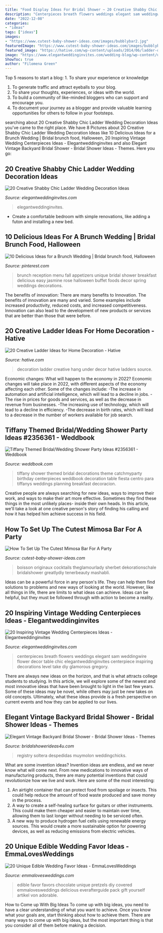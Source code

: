 ```yaml
---
title: "Food Display Ideas For Bridal Shower ~ 20 Creative Shabby Chic Ladder Wedding Decoration Ideas"
description: "Centerpieces breath flowers weddings elegant sam weddingwire flower decor table chic elegantweddinginvites centerpiece inspiring decorations level take diy glamorous gregory"
date: "2022-12-08"
categories:
- "ideas"
tags: ["ideas"]
images:
- "https://www.cutest-baby-shower-ideas.com/images/bubblybar2.jpg"
featuredImage: "https://www.cutest-baby-shower-ideas.com/images/bubblybar2.jpg"
featured_image: "https://hative.com/wp-content/uploads/2014/06/ladder-decor-ideas/20-ladder-decor-ideas.jpg"
image: "https://www.elegantweddinginvites.com/wedding-blog/wp-content/uploads/2016/07/elegant-vintage-wedding-centerpieces-with-babys-breath.jpg"
ShowToc: true
author: "Filomena Green"
---
```



Top 5 reasons to start a blog: 1. To share your experience or knowledge
1. To generate traffic and attract eyeballs to your blog. 
2. To share your thoughts, experiences, or ideas with the world. 
3. To build a community of like-minded bloggers who can support and encourage you. 
4. To document your journey as a blogger and provide valuable learning opportunities for others to follow in your footsteps. 

	

		
searching about 20 Creative Shabby Chic Ladder Wedding Decoration Ideas you've came to the right place. We have 8 Pictures about 20 Creative Shabby Chic Ladder Wedding Decoration Ideas like 10 Delicious Ideas for a Brunch Wedding | Bridal brunch food, Halloween, 20 Inspiring Vintage Wedding Centerpieces Ideas - Elegantweddinginvites and also Elegant Vintage Backyard Bridal Shower - Bridal Shower Ideas - Themes. Here you go:
		
    
## 20 Creative Shabby Chic Ladder Wedding Decoration Ideas

<img loading=lazy src="https://www.elegantweddinginvites.com/wedding-blog/wp-content/uploads/2017/10/Rustic-Ladder-Photo-Display-Ideas.jpg" onerror="this.onerror=null;this.src='https://tse2.mm.bing.net/th?id=OIP.S61Vdf0sY-EjuyiN2QRlKgHaLH&amp;pid=15.1';" alt="20 Creative Shabby Chic Ladder Wedding Decoration Ideas">

_Source: elegantweddinginvites.com_

>elegantweddinginvites. 

	

- Create a comfortable bedroom with simple renovations, like adding a futon and installing a new bed. 

    
## 10 Delicious Ideas For A Brunch Wedding | Bridal Brunch Food, Halloween

<img loading=lazy src="https://i.pinimg.com/736x/6f/64/d6/6f64d64b44a04b0ea66bb5b748025fcb--brunch-wedding-showers-spring-brunch-wedding.jpg" onerror="this.onerror=null;this.src='https://tse2.mm.bing.net/th?id=OIP.GDSukNmiQq_y0ivdP0Rx0wHaLH&amp;pid=15.1';" alt="10 Delicious Ideas for a Brunch Wedding | Bridal brunch food, Halloween">

_Source: pinterest.com_

>brunch reception menu fall appetizers unique bridal shower breakfast delicious easy jasmine rose halloween buffet foods decor spring weddings decorations. 

	

The benefits of innovation: There are many benefits to Innovation.
The benefits of innovation are many and varied. Some examples include increased productivity, reduced costs, and increased competitiveness. Innovation can also lead to the development of new products or services that are better than those that were before.

    
## 20 Creative Ladder Ideas For Home Decoration - Hative

<img loading=lazy src="https://hative.com/wp-content/uploads/2014/06/ladder-decor-ideas/20-ladder-decor-ideas.jpg" onerror="this.onerror=null;this.src='https://tse2.mm.bing.net/th?id=OIP.DnWg652kQc8FWCIogHUlCgHaLI&amp;pid=15.1';" alt="20 Creative Ladder Ideas for Home Decoration - Hative">

_Source: hative.com_

>decoration ladder creative hang under decor hative ladders source. 

	

Economic changes: What will happen to the economy in 2022?
Economic changes will take place in 2022, with different aspects of the economy affecting each other. Some of the changes include: 
-The increase in automation and artificial intelligence, which will lead to a decline in jobs. 
-The rise in prices for goods and services, as well as the decrease in revenue from businesses. 
-The increasing use of technology, which will lead to a decline in efficiency. 
-The decrease in birth rates, which will lead to a decrease in the number of workers available for job search.

    
## Tiffany Themed Bridal/Wedding Shower Party Ideas #2356361 - Weddbook

<img loading=lazy src="http://s3.weddbook.me/t1/2/3/5/2356361/tiffany-themed-bridalwedding-shower-party-ideas.jpg" onerror="this.onerror=null;this.src='https://tse2.mm.bing.net/th?id=OIP.8-AXJtOpRENyQUplP_BVRgHaJ3&amp;pid=15.1';" alt="Tiffany Themed Bridal/Wedding Shower Party Ideas #2356361 - Weddbook">

_Source: weddbook.com_

>tiffany shower themed bridal decorations theme catchmyparty birthday centerpieces weddbook decoration table fiesta centro para tiffanys weddings planning breakfast decoracion. 

	

Creative people are always searching for new ideas, ways to improve their work, and ways to make their art more effective. Sometimes they find these things in the most unlikely places- inside their own heads. In this article, we'll take a look at one creative person's story of finding his calling and how it has helped him achieve success in his field.

    
## How To Set Up The Cutest Mimosa Bar For A Party

<img loading=lazy src="https://www.cutest-baby-shower-ideas.com/images/bubblybar2.jpg" onerror="this.onerror=null;this.src='https://tse2.mm.bing.net/th?id=OIP.ujNbKkoQBrzfyUHEjpYNIAHaJ4&amp;pid=15.1';" alt="How To Set Up The Cutest Mimosa Bar For A Party">

_Source: cutest-baby-shower-ideas.com_

>boisson originaux cocktails theglamourlady sherbet dekorationschale bridalshower greatlydiy tenerbeauty mashabli. 

	

Ideas can be a powerful force in any person's life. They can help them find solutions to problems and new ways of looking at the world. However, like all things in life, there are limits to what ideas can achieve. Ideas can be helpful, but they must be followed through with action to become a reality.

    
## 20 Inspiring Vintage Wedding Centerpieces Ideas - Elegantweddinginvites

<img loading=lazy src="https://www.elegantweddinginvites.com/wedding-blog/wp-content/uploads/2016/07/elegant-vintage-wedding-centerpieces-with-babys-breath.jpg" onerror="this.onerror=null;this.src='https://tse3.mm.bing.net/th?id=OIP.2NmKZ0ECWb038oGwTQgkyAHaLH&amp;pid=15.1';" alt="20 Inspiring Vintage Wedding Centerpieces Ideas - Elegantweddinginvites">

_Source: elegantweddinginvites.com_

>centerpieces breath flowers weddings elegant sam weddingwire flower decor table chic elegantweddinginvites centerpiece inspiring decorations level take diy glamorous gregory. 

	

There are always new ideas on the horizon, and that is what attracts college students to studying. In this article, we will explore some of the newest and most innovative ideas that have been brought to light in the last few years. Some of these ideas may be novel, while others may just be new takes on old concepts. Ultimately, what these ideas provide is a fresh perspective on current events and how they can be applied to our lives.

    
## Elegant Vintage Backyard Bridal Shower - Bridal Shower Ideas - Themes

<img loading=lazy src="https://www.bridalshowerideas4u.com/wp-content/uploads/2016/04/Elegant-Vintage-Backyard-Bridal-Shower-Gifts.jpg" onerror="this.onerror=null;this.src='https://tse1.mm.bing.net/th?id=OIP.nZJQUN23N58Ef1i4ZZKeggHaLI&amp;pid=15.1';" alt="Elegant Vintage Backyard Bridal Shower - Bridal Shower Ideas - Themes">

_Source: bridalshowerideas4u.com_

>registry soltera despedidas muymolon weddingchicks. 

	

What are some invention ideas?
Invention ideas are endless, and we never know what will come next. From new medications to innovative ways of manufacturing products, there are many potential inventions that could revolutionize how we live and work. Here are some of the most interesting: 
1. An airtight container that can protect food from spoilage or insects. This could help reduce the amount of food waste produced and save money in the process. 
2. A way to create a self-healing surface for guitars or other instruments. This could make them cheaper and easier to maintain over time, allowing them to last longer without needing to be serviced often. 
3. A new way to produce hydrogen fuel cells using renewable energy sources. This would create a more sustainable option for powering devices, as well as reducing emissions from electric vehicles. 

    
## 20 Unique Edible Wedding Favor Ideas - EmmaLovesWeddings

<img loading=lazy src="http://emmalovesweddings.com/wp-content/uploads/2017/10/Chocolate-Pretzels-edible-wedding-favor-ideas.jpg" onerror="this.onerror=null;this.src='https://tse3.mm.bing.net/th?id=OIP.6MNATRNLH-WfUqj33xWUUAHaKu&amp;pid=15.1';" alt="20 Unique Edible Wedding Favor Ideas - EmmaLovesWeddings">

_Source: emmalovesweddings.com_

>edible favor favors chocolate unique pretzels diy covered emmalovesweddings delicious everafterguide pack gift yourself artikel von adorable. 

	

How to Come up With Big Ideas
To come up with big ideas, you need to have a clear understanding of what you want to achieve. Once you know what your goals are, start thinking about how to achieve them. There are many ways to come up with big ideas, but the most important thing is that you consider all of them before making a decision.

